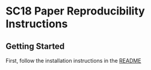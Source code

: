 # SC18 Paper Reproducibility Instructions

## Getting Started
First, follow the installation instructions in the [README](README.md)
